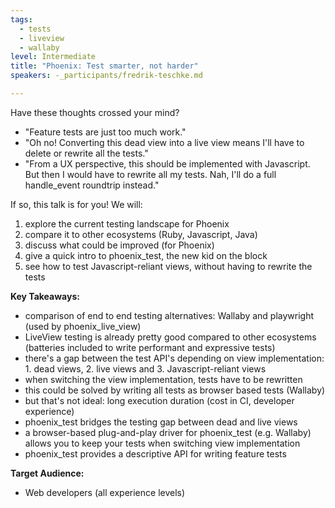 ```yaml
---
tags: 
  - tests
  - liveview
  - wallaby
level: Intermediate
title: "Phoenix: Test smarter, not harder"
speakers: -_participants/fredrik-teschke.md

---
```

Have these thoughts crossed your mind?

- "Feature tests are just too much work."
- "Oh no! Converting this dead view into a live view means I'll have to delete or rewrite all the tests."
- "From a UX perspective, this should be implemented with Javascript. But then I would have to rewrite all my tests. Nah, I'll do a full handle_event roundtrip instead."

If so, this talk is for you! We will:

1. explore the current testing landscape for Phoenix
2. compare it to other ecosystems (Ruby, Javascript, Java)
3. discuss what could be improved (for Phoenix)
4. give a quick intro to phoenix_test, the new kid on the block
5. see how to test Javascript-reliant views, without having to rewrite the tests

**Key Takeaways:**
- comparison of end to end testing alternatives: Wallaby and playwright (used by phoenix_live_view)
- LiveView testing is already pretty good compared to other ecosystems (batteries included to write performant and expressive tests)
- there's a gap between the test API's depending on view implementation: 1. dead views, 2. live views and 3. Javascript-reliant views
- when switching the view implementation, tests have to be rewritten
- this could be solved by writing all tests as browser based tests (Wallaby)
- but that's not ideal: long execution duration (cost in CI, developer experience)
- phoenix_test bridges the testing gap between dead and live views
- a browser-based plug-and-play driver for phoenix_test (e.g. Wallaby) allows you to keep your tests when switching view implementation
- phoenix_test provides a descriptive API for writing feature tests

**Target Audience:**
- Web developers (all experience levels)

